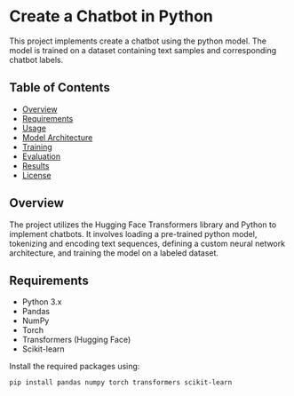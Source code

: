 # Create a Chatbot in Python

This project implements create a chatbot using the python model. The model is trained on a dataset containing text samples and corresponding chatbot labels.

## Table of Contents

- [Overview](#overview)
- [Requirements](#requirements)
- [Usage](#usage)
- [Model Architecture](#model-architecture)
- [Training](#training)
- [Evaluation](#evaluation)
- [Results](#results)
- [License](#license)

## Overview

The project utilizes the Hugging Face Transformers library and Python to implement chatbots. It involves loading a pre-trained python model, tokenizing and encoding text sequences, defining a custom neural network architecture, and training the model on a labeled dataset.

## Requirements

- Python 3.x
- Pandas
- NumPy
- Torch
- Transformers (Hugging Face)
- Scikit-learn

Install the required packages using:

```bash
pip install pandas numpy torch transformers scikit-learn
